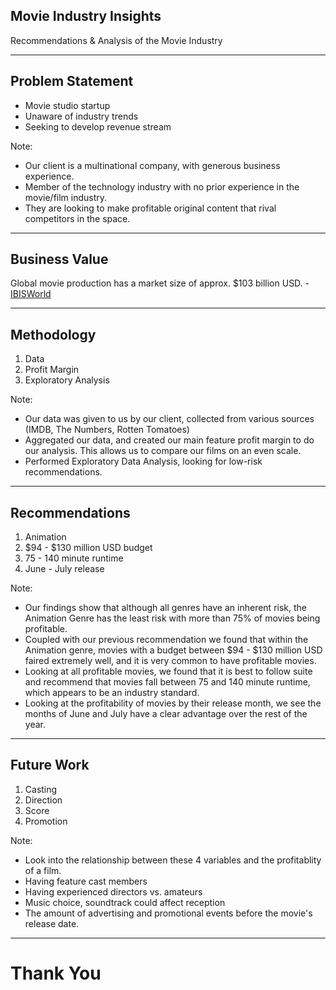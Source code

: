 ## Movie Industry Insights

Recommendations & Analysis of the Movie Industry <!-- .element: style="font-size: x-large;" -->

---

## Problem Statement

- Movie studio startup <!-- .element: class="fragment" data-fragment-index="1" -->
- Unaware of industry trends  <!-- .element: class="fragment" data-fragment-index="2" -->
- Seeking to develop revenue stream <!-- .element: class="fragment" data-fragment-index="3" -->

Note:
- Our client is a multinational company, with generous business experience.
- Member of the technology industry with no prior experience in the movie/film industry.
- They are looking to make profitable original content that rival competitors in the space.

---

## Business Value

Global movie production has a market size of approx. $103 billion USD. - [IBISWorld](https://www.ibisworld.com/industry-trends/global-industry-reports/other-community-social-personal-service-activities/movie-production-distribution.html)

---

## Methodology

1. Data <!-- .element: class="fragment" data-fragment-index="1" -->
2. Profit Margin <!-- .element: class="fragment" data-fragment-index="2" -->
2. Exploratory Analysis <!-- .element: class="fragment" data-fragment-index="3" -->

Note:
- Our data was given to us by our client, collected from various sources (IMDB, The Numbers, Rotten Tomatoes)
- Aggregated our data, and created our main feature profit margin to do our analysis. This allows us to compare
  our films on an even scale.
- Performed Exploratory Data Analysis, looking for low-risk recommendations.

---

## Recommendations

1. Animation <!-- .element: class="fragment" data-fragment-index="1" -->
2. $94 - $130 million USD budget <!-- .element: class="fragment" data-fragment-index="2" -->
3. 75 - 140 minute runtime <!-- .element: class="fragment" data-fragment-index="3" -->
4. June - July release <!-- .element: class="fragment" data-fragment-index="4" -->

Note:
- Our findings show that although all genres have an inherent risk, the Animation Genre has the least risk with more than 75% of movies being profitable.
- Coupled with our previous recommendation we found that within the Animation genre, movies with a budget between $94 - $130 million USD faired extremely well,
  and it is very common to have profitable movies.
- Looking at all profitable movies, we found that it is best to follow suite and recommend that movies fall between 75 and 140 minute runtime, which appears to be
  an industry standard.
- Looking at the profitability of movies by their release month, we see the months of June and July have a clear advantage over the rest of the year.

---

## Future Work

1. Casting <!-- .element: class="fragment" data-fragment-index="1" -->
2. Direction <!-- .element: class="fragment" data-fragment-index="2" -->
3. Score <!-- .element: class="fragment" data-fragment-index="3" -->
4. Promotion <!-- .element: class="fragment" data-fragment-index="4" -->

Note:
- Look into the relationship between these 4 variables and the profitablity of a film.
- Having feature cast members
- Having experienced directors vs. amateurs
- Music choice, soundtrack could affect reception
- The amount of advertising and promotional events before the movie's release date.

---

# Thank You